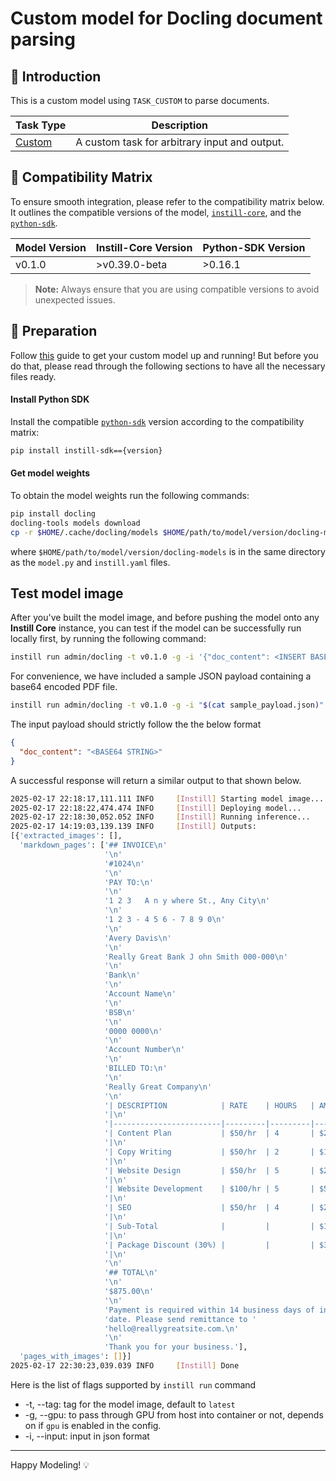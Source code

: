 # Custom model for Docling document parsing

## 📖 Introduction

This is a custom model using `TASK_CUSTOM` to parse documents.

| Task Type                                                    | Description                                   |
| ------------------------------------------------------------ | --------------------------------------------- |
| [Custom](https://www.instill.tech/docs/model/ai-task#custom) | A custom task for arbitrary input and output. |

## 🔄 Compatibility Matrix

To ensure smooth integration, please refer to the compatibility matrix below. It outlines the compatible versions of the model, [`instill-core`](https://github.com/instill-ai/instill-core), and the [`python-sdk`](https://github.com/instill-ai/python-sdk).

| Model Version | Instill-Core Version | Python-SDK Version |
| ------------- | -------------------- | ------------------ |
| v0.1.0        | >v0.39.0-beta        | >0.16.1            |

> **Note:** Always ensure that you are using compatible versions to avoid unexpected issues.

## 🚀 Preparation

Follow [this](../README.md) guide to get your custom model up and running! But before you do that, please read through the following sections to have all the necessary files ready.

#### Install Python SDK

Install the compatible [`python-sdk`](https://github.com/instill-ai/python-sdk) version according to the compatibility matrix:

```bash
pip install instill-sdk=={version}
```

#### Get model weights

To obtain the model weights run the following commands:

```bash
pip install docling
docling-tools models download
cp -r $HOME/.cache/docling/models $HOME/path/to/model/version/docling-models
```

where `$HOME/path/to/model/version/docling-models` is in the same directory as the `model.py` and `instill.yaml` files.

## Test model image

After you've built the model image, and before pushing the model onto any **Instill Core** instance, you can test if the model can be successfully run locally first, by running the following command:

```bash
instill run admin/docling -t v0.1.0 -g -i '{"doc_content": <INSERT BASE64 STRING>}'
```

For convenience, we have included a sample JSON payload containing a base64 encoded PDF file.
```bash
instill run admin/docling -t v0.1.0 -g -i "$(cat sample_payload.json)"
```

The input payload should strictly follow the the below format

```json
{
  "doc_content": "<BASE64 STRING>"
}
```

A successful response will return a similar output to that shown below.

```bash
2025-02-17 22:18:17,111.111 INFO     [Instill] Starting model image...
2025-02-17 22:18:22,474.474 INFO     [Instill] Deploying model...
2025-02-17 22:18:30,052.052 INFO     [Instill] Running inference...
2025-02-17 14:19:03,139.139 INFO     [Instill] Outputs:
[{'extracted_images': [],
  'markdown_pages': ['## INVOICE\n'
                     '\n'
                     '#1024\n'
                     '\n'
                     'PAY TO:\n'
                     '\n'
                     '1 2 3   A n y where St., Any City\n'
                     '\n'
                     '1 2 3 - 4 5 6 - 7 8 9 0\n'
                     '\n'
                     'Avery Davis\n'
                     '\n'
                     'Really Great Bank J ohn Smith 000-000\n'
                     '\n'
                     'Bank\n'
                     '\n'
                     'Account Name\n'
                     '\n'
                     'BSB\n'
                     '\n'
                     '0000 0000\n'
                     '\n'
                     'Account Number\n'
                     '\n'
                     'BILLED TO:\n'
                     '\n'
                     'Really Great Company\n'
                     '\n'
                     '| DESCRIPTION            | RATE    | HOURS   | AMOUNT    '
                     '|\n'
                     '|------------------------|---------|---------|-----------|\n'
                     '| Content Plan           | $50/hr  | 4       | $200.00   '
                     '|\n'
                     '| Copy Writing           | $50/hr  | 2       | $100.00   '
                     '|\n'
                     '| Website Design         | $50/hr  | 5       | $250.00   '
                     '|\n'
                     '| Website Development    | $100/hr | 5       | $500.00   '
                     '|\n'
                     '| SEO                    | $50/hr  | 4       | $200.00   '
                     '|\n'
                     '| Sub-Total              |         |         | $1,250.00 '
                     '|\n'
                     '| Package Discount (30%) |         |         | $375.00   '
                     '|\n'
                     '\n'
                     '## TOTAL\n'
                     '\n'
                     '$875.00\n'
                     '\n'
                     'Payment is required within 14 business days of invoice '
                     'date. Please send remittance to '
                     'hello@reallygreatsite.com.\n'
                     '\n'
                     'Thank you for your business.'],
  'pages_with_images': []}]
2025-02-17 22:30:23,039.039 INFO     [Instill] Done
```

Here is the list of flags supported by `instill run` command

- -t, --tag: tag for the model image, default to `latest`
- -g, --gpu: to pass through GPU from host into container or not, depends on if `gpu` is enabled in the config.
- -i, --input: input in json format

---

Happy Modeling! 💡